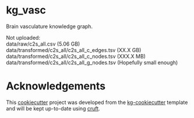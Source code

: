 # kg_vasc

Brain vasculature knowledge graph.  

Not uploaded:  
data/raw/c2s_all.csv (5.06 GB)  
data/transformed/c2s_all/c2s_all_c_edges.tsv (XX.X GB)  
data/transformed/c2s_all/c2s_all_c_nodes.tsv (XXX.X MB)  
data/transformed/c2s_all/c2s_all_g_nodes.tsv (Hopefully small enough)  


# Acknowledgements

This [cookiecutter](https://cookiecutter.readthedocs.io/en/stable/README.html) project was developed from the [kg-cookiecutter](https://github.com/Knowledge-Graph-Hub/kg-cookiecutter) template and will be kept up-to-date using [cruft](https://cruft.github.io/cruft/).
